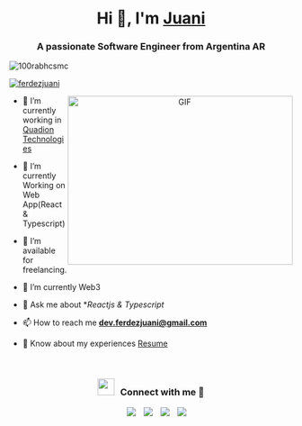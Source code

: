 <h1 align="center">Hi 👋, I'm <a href="https://100rabhcsmc.github.io/Me.io/" target="blank">
Juani</a></h1>
<h3 align="center">A passionate Software Engineer from Argentina AR</h3>

<p align="left"> <img src="https://komarev.com/ghpvc/?username=ferdezjuani&label=Profile%20views&color=0e75b6&style=flat" alt="100rabhcsmc" /> </p>

<p align="left"> <a href="https://twitter.com/ferdezjuani" target="blank"><img src="https://img.shields.io/twitter/follow/ferdezjuani?logo=twitter&style=for-the-badge" alt="ferdezjuani" /></a> </p>

<a target="_blank" align="center">
  <img align="right" top="500" height="300" width="400" alt="GIF" src="https://media.giphy.com/media/SWoSkN6DxTszqIKEqv/giphy.gif">
</a>

- 🔭 I’m currently working in <a href="https://www.quadiontech.com/" target="blank">Quadion Technologies</a>

- 🌱 I’m currently Working on Web App(React & Typescript)

- 🤝 I’m available for freelancing.

- 🌱 I’m currently Web3

- 💬 Ask me about **Reactjs & Typescript*

- 📫 How to reach me **dev.ferdezjuani@gmail.com**

- 📄 Know about my experiences <a href="https://www.ferdezjuani.xyz" target="blank">Resume</a>
<br/>
<h3 align="center" > <img src="https://media.giphy.com/media/iY8CRBdQXODJSCERIr/giphy.gif" width="30" height="30" style="margin-right: 10px;">Connect with me 🤝 </h3>

<p align="center">

 <div align="center"  class="icons-social" style="margin-left: 10px;">
        <a style="margin-left: 10px;"  target="_blank" href="https://www.linkedin.com/in/ferdezjuanignacio/">
			<img src="https://img.icons8.com/doodle/40/000000/linkedin--v2.png"></a>
        <a style="margin-left: 10px;" target="_blank" href="https://github.com/ferdezjuani">
		<img src="https://img.icons8.com/doodle/40/000000/github--v1.png"></a>
		<a style="margin-left: 10px;" target="_blank" href="https://twitter.com/ferdezjuani">
			<img src="https://img.icons8.com/doodle/1x/twitter-squared--v2.png" ></a>
		<a style="margin-left: 10px;" target="_blank" href="https://www.youtube.com/channel/UCsI8lFrZezblphj5BmH2sLQ">
				<img src="https://img.icons8.com/doodle/1x/youtube--v2.png" ></a>
      </div>

</p>
